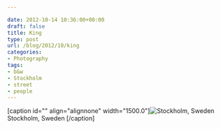 ```yaml
---

date: 2012-10-14 10:36:00+00:00
draft: false
title: King
type: post
url: /blog/2012/10/king
categories:
- Photography
tags:
- b&w
- Stockholm
- street
- people
---
```


[caption id="" align="alignnone" width="1500.0"]![ Stockholm, Sweden ](/images/2012-10-14-201210king/20120627-R0010598.jpg)
 Stockholm, Sweden [/caption]
